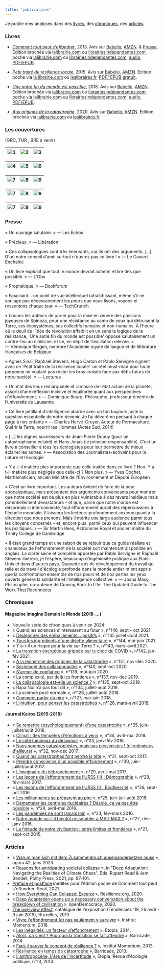 ```yaml
---
title: "publications"
---
```

Je publie mes analyses dans des [livres](#livres), des [chroniques](#chroniques), des [articles](#articles). 

### Livres

- *[Comment tout peut s'effondrer](https://www.seuil.com/ouvrage/comment-tout-peut-s-effondrer-pablo-servigne/9782021223316)*, 2015. Avis sur [Babelio](https://www.babelio.com/livres/Servigne-Comment-tout-peut-seffondrer/713682), [AMZN](https://www.amazon.fr/Comment-seffondrer-collapsologie-g%C3%A9n%C3%A9rations-pr%C3%A9sentes/dp/2021223310/), & [Presse](#presse). Edition brochée via [lalibrairie.com](https://www.lalibrairie.com/livres/comment-tout-peut-s-effondrer--petit-manuel-de-collapsologie-a-l-usage-des-generations-presentes_0-2568900_9782021223316.html) ou [librairiesindépendantes.com](https://www.librairiesindependantes.com/product/9782021223316/), poche via [lalibrairie.com](https://www.lalibrairie.com/livres/comment-tout-peut-s-effondrer--petit-manuel-de-collapsologie-a-l-usage-des-generations-presentes_0-7276156_9782757868201.html) ou [librairiesindependantes.com](https://www.librairiesindependantes.com/product/9782757868201/), [audio](https://www.audible.fr/pd/Comment-tout-peut-seffondrer-Livre-Audio/B09HKS18CL), [PDF/EPUB](https://numerique.lalibrairie.com/566420/566420.ebook).

- *[Petit traité de résilience locale](https://www.eclm.fr/livre/petit-traite-de-resilience-locale/)*, 2015. Avis sur [Babelio](https://www.babelio.com/livres/Sinai-Petit-traite-de-resilience-locale/800411), [AMZN](https://www.amazon.fr/Petit-trait%C3%A9-r%C3%A9silience-locale-Agn%C3%A8s/dp/2843771862). Edition poche via [la librairie.com](https://www.lalibrairie.com/livres/petit-traite-de-resilience-locale_0-2083444_9782843771866.html ) ou [leslibraires.fr](https://www.leslibraires.fr/livre/16461725-aux-origines-de-la-catastrophe-pourquoi-en-som--pablo-servigne-raphael-stevens-editions-les-liens-qui-liberent), [PDF/ EPUB gratuit](https://www.eclm.fr/livre/petit-traite-de-resilience-locale/).

- *[Une autre fin du monde est possible](https://www.seuil.com/ouvrage/une-autre-fin-du-monde-est-possible-pablo-servigne/9782021332582)*, 2018. Avis sur [Babelio](https://www.babelio.com/livres/Chapelle-Une-autre-fin-du-monde-est-possible/1434525), [AMZN](https://www.amazon.fr/Une-autre-fin-monde-possible/dp/2021332586/). Edition brochée via [lalibrairie.com](https://www.lalibrairie.com/livres/une-autre-fin-du-monde-est-possible--vivre-l-effondrement--et-pas-seulement-y-survivre-_0-5389573_9782021332582.html) ou [librairiesindépendantes.com](https://www.librairiesindependantes.com/product/9782021332582/), poche via [lalibrairie.com](https://www.lalibrairie.com/livres/une-autre-fin-du-monde-est-possible--vivre-l-effondrement--et-pas-seulement-y-survivre-_0-8555681_9782757896006.html) ou [librairiesindépendantes.com](https://www.librairiesindependantes.com/product/9782757896006/), [audio](https://www.audible.fr/pd/Une-autre-fin-du-monde-est-possible-Vivre-leffondrement-et-pas-seulement-y-survivre-Livre-Audio/2367629951), [PDF/EPUB](https://numerique.lalibrairie.com/952489/952489.ebook).

- *[Aux origines de la catastrophe](http://www.editionslesliensquiliberent.fr/livre-Aux_origines_de_la_catastrophe-9791020908346-1-1-0-1.html)*, 2020. Avis sur [Babelio](https://www.babelio.com/livres/Servigne-Aux-origines-de-la-catastrophe/1264064#!), [AMZN](https://www.amazon.fr/Aux-origines-catastrophe-Pourquoi-sommes-nous/dp/B081WHR6HJ/). Edition brochée via [lalibrairie.com](https://www.lalibrairie.com/livres/aux-origines-de-la-catastrophe--pourquoi-en-sommes-nous-arrives-la--_0-6393175_9791020908346.html) ou [leslibraires.fr](https://www.leslibraires.fr/livre/16461725-aux-origines-de-la-catastrophe-pourquoi-en-som--pablo-servigne-raphael-stevens-editions-les-liens-qui-liberent).

### Les couvertures 
(GRC, TUR , BRE à venir)

|![1](/img/portfolio-1.jpg)|![2](/img/portfolio-2.jpg)|![3](/img/portfolio-3.jpg)| 
|---|---|---|

|![4](/img/portfolio-4.jpg)|![5](/img/portfolio-6.jpg)|![6](/img/portfolio-5.jpg)|
|---|---|---|

|![7](/img/portfolio-8.jpg)|![8](/img/portfolio-9.jpg)|![9](/img/portfolio-10.jpg)| 
|---|---|---|

|![7](/img/portfolio-15.jpg)|![8](/img/portfolio-7.jpg)|![9](/img/portfolio-12.jpg)| 
|---|---|---|

|![7](/img/portfolio-13.jpg)|![8](/img/portfolio-14.jpg)|![9](/img/portfolio-11.jpg)| 
|---|---|---|

### Presse

«&nbsp;Un ouvrage salutaire.&nbsp;» —&nbsp;Les Echos

«&nbsp;Précieux.&nbsp;» —&nbsp;Libération

«&nbsp;Ces collapsologues sont très énervants, car ils ont des arguments. […] D'où notre conseil d'ami: surtout n'ouvrez pas ce livre !&nbsp;» —&nbsp;Le Canard Enchaîné

«&nbsp;Un livre explosif que tout le monde devrait acheter et lire dès que possible.&nbsp;» —&nbsp;L'Obs

«&nbsp;Prophétique.&nbsp;» —&nbsp;Bookforum

«&nbsp;Fascinant... un point de vue intellectuel rafraîchissant, même s'il ne soulage pas nécessairement les peurs que nous lisons, voyons et ressentons chaque jour.&nbsp;» —&nbsp;TechCrunch

«&nbsp;Louons les auteurs de parier pour la mise en œuvre des passions joyeuses de Spinoza, pour une résistance au camp de ceux qui détruisent la Terre, ses écosystèmes, ses collectifs humains et non-humains. À l’heure où le deuil de l’idée de révolution affaiblit en un sens la logique de la résistance, 'Une autre fin du monde est possible' oppose salutairement un contre-feu au nihilisme, et ce, en dépit de l’oscillation relevée.&nbsp;» —&nbsp;Véronique Bergen, membre l'Académie royale de langue et de littérature françaises de Belgique

«&nbsp;Agnès Sinaï, Raphaël Stevens, Hugo Carton et Pablo Servigne signent avec ce 'Petit traité de la résilience locale'  un réel must-read pour toute personne ne voulant pas rester les bras croisés face aux défis futurs de notre société.&nbsp;» —&nbsp;Lectures

«&nbsp;Un état des lieux remarquable et ramassé de l’état actuel de la planète, assorti d’une réflexion incisive et équilibrée quant aux perspectives d’effondrement.&nbsp;» —&nbsp;Dominique Bourg, Philosophe, professeur émérite de l’université de Lausanne

«&nbsp;Ce livre pétillant d’intelligence aborde avec un ton toujours juste la question essentielle de notre devenir. Je l’ai dévoré en pensant à chaque page à nos enfants&nbsp;» —&nbsp;Charles Hervé-Gruyer, Auteur de Permaculture. Guérir la Terre, nourrir les Hommes (Actes Sud, 2014)

«&nbsp;[…] les dignes successeurs de Jean-Pierre Dupuy (pour un catastrophisme éclairé) et Hans Jonas (le principe responsabilité). C’est un livre à conseiller à tous les écologistes pour leur permettre de mieux éclairer les autres.&nbsp;» —&nbsp;Association des Journalistes-écrivains pour la nature et l’écologie

«&nbsp;Y a-t-il matière plus importante que celle traitée dans ce livre ? Non. Y a-t-il matière plus négligée que celle-ci ? Non plus.&nbsp;» —&nbsp;Yves Cochet, Mathématicien, ancien Ministre de l'Environnement et Député Européen

«&nbsp;C'est un livre important. Les auteurs évitent de faire de la peur apocalyptique, mais présentent des arguments convaincants pour montrer que notre société est de plus en plus vulnérable à des revers insidieux mais potentiellement dévastateurs – et que, parce que notre monde est désormais si interconnecté, tout effondrement aurait des répercussions à l'échelle mondiale. Il laissera les lecteurs profondément anxieux quant à la direction que nous prenons. Mais il mérite une large audience parmi tous les citoyens concernés – et, encore plus, parmi ceux qui peuvent influencer les politiques.&nbsp;» —&nbsp;Sir Martin Rees, Astronome Royal et ancien maître du Trinity College de Cambridge

«&nbsp;Il était grand temps et une raison de se réjouir que ce guide réaliste et chaleureux de l'effondrement de la société soit maintenant disponible en anglais. La clarté saine et complète apportée par Pablo Servigne et Raphaël Stevens libérera, je l'espère, beaucoup d'ingéniosité pratique aux États-Unis et dans d'autres pays. Quarante ans de développement du travail qui relie et du travail d'écologie profonde dans le monde entier m'ont appris que la confrontation ensemble de nos peurs et de nos pertes les yeux ouverts génère la solidarité et l'intelligence collective.&nbsp;» —&nbsp;Joana Macy, Philosophe, co-auteure de Coming Back to Life: The Updated Guide to The Work That Reconnects

### Chroniques 

#### Magazine Imagine Demain le Monde (2018-...)

- Nouvelle série de chroniques à venir en 2024  
- «&nbsp;Quand les sciences s'intéressent au futur&nbsp;», n°146, sept - oct 2021.
- «&nbsp;[Déclencher des emballements... positifs](https://www.imagine-magazine.com/libre-acces/chronique/declencher-des-emballements-positifs/)&nbsp;», n°145 juillet-août 2021.
- «&nbsp;[Tous les ingrédients d'une disette alimentaire](https://rhizome.etopia.be/Default/doc/SYRACUSE/3745/tous-les-ingredients-d-une-disette-alimentaire)&nbsp;», n°144, mai-juin 2021.
- «&nbsp;Y a-t-il un risque pour la vie sur Terre ?&nbsp;», n°143, mars-avril 2021.
- «&nbsp;[La transition énergétique grippée par le choc du COVID](https://rhizome.etopia.be/Default/doc/SYRACUSE/2855/la-transition-energetique-grippee-par-le-choc-du-covid)&nbsp;», n°142, jan-fév 2021.
- «&nbsp;[A la recherche des origines de la catastrophe](https://rhizome.etopia.be/Default/doc/SYRACUSE/2405/a-la-recherche-des-origines-de-la-catastrophe)&nbsp;», n°141, nov-déc 2020.
- «&nbsp;[Sociologie des collasponautes](https://rhizome.etopia.be/Default/doc/SYRACUSE/1869/sociologie-des-collapsonautes)&nbsp;», n°140, sept-oct 2020.
- «&nbsp;[S'armer de confiance](https://rhizome.etopia.be/Default/doc/SYRACUSE/22956/s-armer-de-confiance)&nbsp;», n°139, mai-juin 2020.
- «&nbsp;La complexité, par delà les frontières&nbsp;», n°137, nov-dec 2019.
- «&nbsp;[La collapsologie est-elle un science ?](https://rhizome.etopia.be/Default/doc/SYRACUSE/17294/la-collapsologie-est-elle-une-science)&nbsp;», n°135, sept-oct 2019.
- «&nbsp;Rapa Nui n’a pas tout dit&nbsp;», n°134, juillet-août 2019. 
- «&nbsp;La science post-normale&nbsp;», n°128, juillet-août 2018.
- «&nbsp;[Comment parler du pire](https://rhizome.etopia.be/Default/doc/SYRACUSE/13688/comment-parler-du-pire)&nbsp;», n°127, mai-juin 2018.
- «&nbsp;[L'intuition, pour penser les catastrophes](https://rhizome.etopia.be/Default/doc/SYRACUSE/13164/l-intuition-pour-penser-les-catastrophes)&nbsp;», n°126, mars-avril 2018.

#### Journal Kairos (2015-2018)

- «&nbsp;[Se remettre (psychologiquement) d'une catastrophe](https://www.kairospresse.be/contributeurs/raphael-stevens/)&nbsp;», n°35, juin-juillet/août 2018.
- «&nbsp;[Climat : des tempêtes d'émotions à venir](https://www.kairospresse.be/contributeurs/raphael-stevens/)&nbsp;», n°34, avril-mai 2018.
- «&nbsp;[Le côté lumineux du désespoir](https://www.kairospresse.be/contributeurs/raphael-stevens/)&nbsp;», n°33, janv-fév 2018.
- «&nbsp;[Nous sommes catastrophistes, mais pas pessimistes ! (ni optimistes d'ailleurs)](https://www.kairospresse.be/nous-sommes-catastrophistes-mais-pas-pessimistes-ni-optimistes-dailleurs/)&nbsp;», n°32, nov-déc 2017.
- «&nbsp;[Quand les catastrophes font perdre la tête](https://www.kairospresse.be/quand-les-catastrophes-font-perdre-la-tete/)&nbsp;», n°31, sept-oct 2017.
- «&nbsp;[Prendre conscience d’un possible effondrement](https://www.kairospresse.be/prendre-conscience-dun-possible-effondrement/)&nbsp;», n°30, juin-juillet/août 2017.
- «&nbsp;[L’imaginaire du débranchement](https://www.kairospresse.be/limaginaire-du-debranchement/)&nbsp;», n°29, avril-mai 2017.
- «&nbsp;[Les leçons de l’effondrement de l’URSS (II) : Démographie](https://www.kairospresse.be/les-lecons-de-leffondrement-de-lurss-ii-demographie/)&nbsp;», n°28, fév-mars 2017.
- «&nbsp;[Les leçons de l’effondrement de l’URSS (I) : Biodiversité](https://www.kairospresse.be/contributeurs/raphael-stevens/)&nbsp;», n°26, sept-oct 2016.
- «&nbsp;[Les millionnaires se préparent au pire](https://www.kairospresse.be/les-millionnaires-se-preparent-au-pire/)&nbsp;», n°25, juin-juil-août 2016.
- «&nbsp;[Démanteler les centrales nucléaires ? Désolé, ça va pas être possible](https://www.kairospresse.be/points-de-vue-sur-le-demantelement/)&nbsp;», n°24, avril-mai 2016.
- «&nbsp;[Les pandémies ne sont jamais loin](https://www.kairospresse.be/les-pandemies-ne-sont-jamais-loin/)&nbsp;», n°23, fév-mars 2016.
- «&nbsp;[Notre monde va-t-il bientôt ressembler à MAD MAX ?](https://www.kairospresse.be/notre-monde-va-t-il-bientot-ressembler-a-mad-max/)&nbsp;», n°22, dec-janv 2016.
- «&nbsp;[La finitude de notre civilisation : entre limites et frontières](https://www.kairospresse.be/la-finitude-de-notre-civilisation-entre-limites-et-frontieres/)&nbsp;», n°21, sept-oct 2015. 

### Articles

- «&nbsp;[Warum man sich mit dem Zusammenbruch auseinandersetzen muss](https://agora42.de/shop/1-2023-zusammenbruch/)&nbsp;», agora 42, janv 2023.
- «&nbsp;[Reasons for anticipating societal collapse](https://www.researchgate.net/profile/Rupert-Read/publication/360947368_Deep_Adaptation_Navigating_the_Realities_of_Climate_Chaos/links/6294eb31c660ab61f852a2f8/Deep-Adaptation-Navigating-the-Realities-of-Climate-Chaos.pdf#page=101)&nbsp;», in "Deep Adaptation: Navigating the Realities of Climate Chaos", Eds. Rupert Read & Jem Bendell, Polity Press, 2021, pp. 87‑101. 
- [Préface et postface](https://ref.lamartinieregroupe.com/media/9782021223316/122331_extrait_Extrait_0.pdf) inédites pour l'édition poche de Comment tout peut s'effondrer, Seuil, 2021. 
- «&nbsp;[How Everything Can Collapse: Excerpt](https://www.resilience.org/stories/2020-08-10/how-everything-can-collapse-excerpt/)&nbsp;», Resilience.org, 2020.
- «&nbsp;[Deep Adaptation opens up a necessary conversation about the breakdown of civilisation](https://www.opendemocracy.net/en/oureconomy/deep-adaptation-opens-necessary-conversation-about-breakdown-civilisation/)&nbsp;», openDemocracy, 2020.
- [The overview effect](/img/overview-effect.pdf), catalogue de l'exposition (Tendencies '19, 26 avril - 9 juin 2019), Bruxelles, 2019.
- «&nbsp;[Vivre l'effondrement  (et pas seulement y survivre](https://institutmomentum.org/vivre-leffondrement)&nbsp;», Institut Momentum, 2018. 
- «&nbsp;[Les inégalités, un facteur d’effondrement](https://etopia.be/blog/2014/12/17/les-inegalites-un-facteur-deffondrement/)&nbsp;», Etopia, 2014.
- «&nbsp;[Alors, ca vient ? Pourquoi la transition se fait attendre](https://www.barricade.be/publications/analyses-etudes/alors-ca-vient-pourquoi-transition-se-fait-attendre)&nbsp;», Barricade, 2014.
- «&nbsp;[Faut-il sauver le concept de résilience ?](http://www.institutmomentum.org/resilience-relianceseminaire-du-20-septembre-2013-par-pablo-servigne-raphael-stevens-et-hugo-carton/)&nbsp;», Institut Momentum, 2013.
- «&nbsp;[Résilience en temps de catastrophe](https://www.barricade.be/publications/analyses-etudes/resilience-temps-catastrophe)&nbsp;», Barricade, 2013.
- «&nbsp;[L'anthropocène, L'ère de l'incertitude](https://rhizome.etopia.be/Default/doc/SYRACUSE/170356/l-anthropocene-l-ere-de-l-incertitude)&nbsp;», Etopia, Revue d'écologie politique, n°13, 2013.

